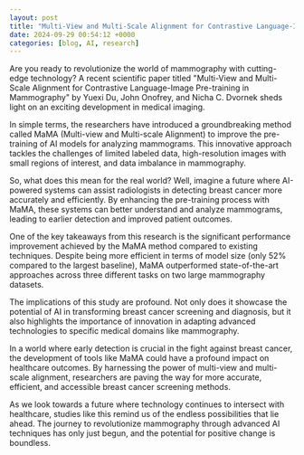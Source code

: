 ```yaml
---
layout: post
title: "Multi-View and Multi-Scale Alignment for Contrastive Language-Image Pre-training in Mammography"
date: 2024-09-29 00:54:12 +0000
categories: [blog, AI, research]
---
```

Are you ready to revolutionize the world of mammography with cutting-edge technology? A recent scientific paper titled "Multi-View and Multi-Scale Alignment for Contrastive Language-Image Pre-training in Mammography" by Yuexi Du, John Onofrey, and Nicha C. Dvornek sheds light on an exciting development in medical imaging.

In simple terms, the researchers have introduced a groundbreaking method called MaMA (Multi-view and Multi-scale Alignment) to improve the pre-training of AI models for analyzing mammograms. This innovative approach tackles the challenges of limited labeled data, high-resolution images with small regions of interest, and data imbalance in mammography.

So, what does this mean for the real world? Well, imagine a future where AI-powered systems can assist radiologists in detecting breast cancer more accurately and efficiently. By enhancing the pre-training process with MaMA, these systems can better understand and analyze mammograms, leading to earlier detection and improved patient outcomes.

One of the key takeaways from this research is the significant performance improvement achieved by the MaMA method compared to existing techniques. Despite being more efficient in terms of model size (only 52% compared to the largest baseline), MaMA outperformed state-of-the-art approaches across three different tasks on two large mammography datasets.

The implications of this study are profound. Not only does it showcase the potential of AI in transforming breast cancer screening and diagnosis, but it also highlights the importance of innovation in adapting advanced technologies to specific medical domains like mammography.

In a world where early detection is crucial in the fight against breast cancer, the development of tools like MaMA could have a profound impact on healthcare outcomes. By harnessing the power of multi-view and multi-scale alignment, researchers are paving the way for more accurate, efficient, and accessible breast cancer screening methods.

As we look towards a future where technology continues to intersect with healthcare, studies like this remind us of the endless possibilities that lie ahead. The journey to revolutionize mammography through advanced AI techniques has only just begun, and the potential for positive change is boundless.

